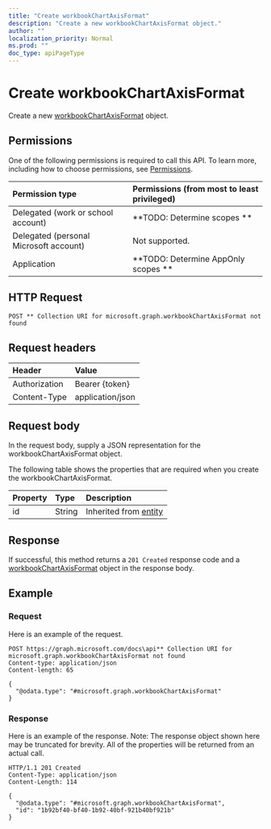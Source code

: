 ```yaml
---
title: "Create workbookChartAxisFormat"
description: "Create a new workbookChartAxisFormat object."
author: ""
localization_priority: Normal
ms.prod: ""
doc_type: apiPageType
---
```


# Create workbookChartAxisFormat

Create a new [workbookChartAxisFormat](../resources/workbookchartaxisformat.md) object.

## Permissions
One of the following permissions is required to call this API. To learn more, including how to choose permissions, see [Permissions](/concepts/permissions-reference.md).

|Permission type|Permissions (from most to least privileged)|
|:---|:---|
|Delegated (work or school account)|**TODO: Determine scopes **|
|Delegated (personal Microsoft account)|Not supported.|
|Application|**TODO: Determine AppOnly scopes **|

## HTTP Request
<!-- {
  "blockType": "ignored"
}
-->
``` http
POST ** Collection URI for microsoft.graph.workbookChartAxisFormat not found
```

## Request headers
|Header|Value|
|:---|:---|
|Authorization|Bearer {token}|
|Content-Type|application/json|

## Request body
In the request body, supply a JSON representation for the workbookChartAxisFormat object.

The following table shows the properties that are required when you create the workbookChartAxisFormat.

|Property|Type|Description|
|:---|:---|:---|
|id|String| Inherited from [entity](../resources/entity.md)|



## Response
If successful, this method returns a `201 Created` response code and a [workbookChartAxisFormat](../resources/workbookchartaxisformat.md) object in the response body.

## Example

### Request
Here is an example of the request.
<!-- {
  "blockType": "request",
  "name": "create_workbookchartaxisformat_from_"
}
-->
``` http
POST https://graph.microsoft.com/docs\api** Collection URI for microsoft.graph.workbookChartAxisFormat not found
Content-type: application/json
Content-length: 65

{
  "@odata.type": "#microsoft.graph.workbookChartAxisFormat"
}
```

### Response
Here is an example of the response. Note: The response object shown here may be truncated for brevity. All of the properties will be returned from an actual call.
<!-- {
  "blockType": "response",
  "truncated": true,
  "@odata.type": "microsoft.graph.workbookchartaxisformat"
}
-->
``` http
HTTP/1.1 201 Created
Content-Type: application/json
Content-Length: 114

{
  "@odata.type": "#microsoft.graph.workbookChartAxisFormat",
  "id": "1b92bf40-bf40-1b92-40bf-921b40bf921b"
}
```

